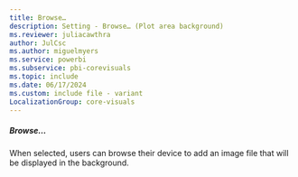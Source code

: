 ```yaml
---
title: Browse…
description: Setting - Browse… (Plot area background)
ms.reviewer: juliacawthra
author: JulCsc
ms.author: miguelmyers
ms.service: powerbi
ms.subservice: pbi-corevisuals
ms.topic: include
ms.date: 06/17/2024
ms.custom: include file - variant
LocalizationGroup: core-visuals
---
```

##### Browse…

When selected, users can browse their device to add an image file that will be displayed in the background.
